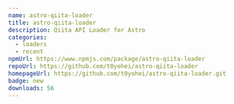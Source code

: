 ```yaml
---
name: astro-qiita-loader
title: astro-qiita-loader
description: Qiita API Loader for Astro
categories:
  - loaders
  - recent
npmUrl: https://www.npmjs.com/package/astro-qiita-loader
repoUrl: https://github.com/t0yohei/astro-qiita-loader
homepageUrl: https://github.com/t0yohei/astro-qiita-loader.git
badge: new
downloads: 56
---
```

